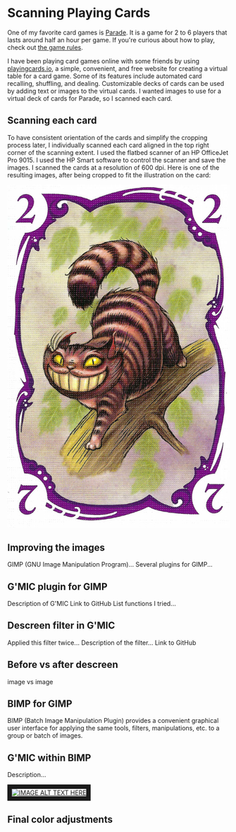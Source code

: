 # Scanning Playing Cards

One of my favorite card games is [Parade](https://boardgamegeek.com/boardgame/56692/parade). It is a game for 2 to 6 players that lasts around half an hour per game. If you're curious about how to play, check out [the game rules](https://github.com/clancygeodata/image-manipulation/blob/master/zm1201_parade_rules.pdf).

I have been playing card games online with some friends by using [playingcards.io](https://playingcards.io/), a simple, convenient, and free website for creating a virtual table for a card game. Some of its features include automated card recalling, shuffling, and dealing. Customizable decks of cards can be used by adding text or images to the virtual cards. I wanted images to use for a virtual deck of cards for Parade, so I scanned each card.

## Scanning each card

To have consistent orientation of the cards and simplify the cropping process later, I individually scanned each card aligned in the top right corner of the scanning extent. I used the flatbed scanner of an HP OfficeJet Pro 9015. I used the HP Smart software to control the scanner and save the images. I scanned the cards at a resolution of 600 dpi. Here is one of the resulting images, after being cropped to fit the illustration on the card:

![alt text](https://github.com/clancygeodata/image-manipulation/blob/master/purple_2_scan.jpg)

## Improving the images

GIMP (GNU Image Manipulation Program)...
Several plugins for GIMP...

## G'MIC plugin for GIMP

Description of G'MIC
Link to GitHub
List functions I tried...

## Descreen filter in G'MIC

Applied this filter twice...
Description of the filter...
Link to GitHub

## Before vs after descreen

image vs image

## BIMP for GIMP

BIMP (Batch Image Manipulation Plugin) provides a convenient graphical user interface for applying the same tools, filters, manipulations, etc. to a group or batch of images.

## G'MIC within BIMP

Description...

<a href="http://www.youtube.com/watch?feature=player_embedded&v=DJh1AB0VdFk
" target="_blank"><img src="http://img.youtube.com/vi/DJh1AB0VdFk/3.jpg" 
alt="IMAGE ALT TEXT HERE" width="240" height="180" border="10" /></a>
## Final color adjustments

